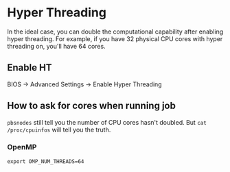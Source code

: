 # Hyper Threading

In the ideal case, you can double the computational capability after enabling hyper threading. For example, if you have 32 physical CPU cores with hyper threading on, you'll have 64 cores.

## Enable HT
BIOS -> Advanced Settings -> Enable Hyper Threading

## How to ask for cores when running job

`pbsnodes` still tell you the number of CPU cores hasn't doubled. But `cat /proc/cpuinfos` will tell you the truth.

### OpenMP
```
export OMP_NUM_THREADS=64
```
